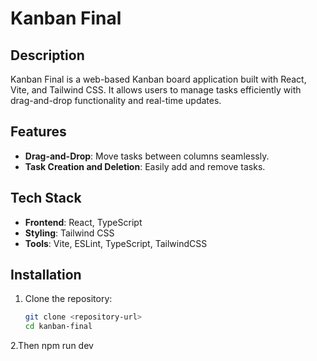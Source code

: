 # Kanban Final

## Description

Kanban Final is a web-based Kanban board application built with React, Vite, and Tailwind CSS. It allows users to manage tasks efficiently with drag-and-drop functionality and real-time updates.
## Features

- **Drag-and-Drop**: Move tasks between columns seamlessly.
- **Task Creation and Deletion**: Easily add and remove tasks.

## Tech Stack

- **Frontend**: React, TypeScript
- **Styling**: Tailwind CSS
- **Tools**: Vite, ESLint, TypeScript, TailwindCSS

## Installation

1. Clone the repository:
   ```bash
   git clone <repository-url>
   cd kanban-final

2.Then 
   npm run dev


[checkout]:https://kan-ban-9dbz.vercel.app/